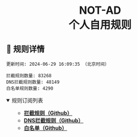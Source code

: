 <div align="center">
<h1 align="center">NOT-AD<br>个人自用规则</h1>
</div>

<h2 id="a">🎯 规则详情</h2>

```
更新时间: 2024-06-29 16:09:35 （北京时间） 

拦截规则数量: 83268 
DNS拦截规则数量: 48149 
白名单规则数量: 4290 
``` 
<details open>
<summary>规则订阅列表</summary>
<ul>

- **[拦截规则（Github）](https://m.wosk.asia/https://raw.githubusercontent.com/tyy840913/NOT-AD/master/rules.txt)**
- **[DNS拦截规则（Github）](https://m.wosk.asia/https://raw.githubusercontent.com/tyy840913/NOT-AD/master/dns.txt)**
- **[白名单（Github）](https://m.wosk.asia/https://raw.githubusercontent.com/tyy840913/NOT-AD/master/allow.txt)**
  

</ul>
</details>
